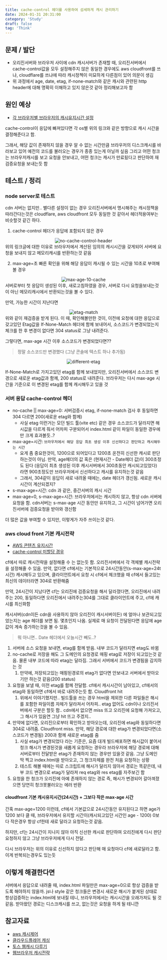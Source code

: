 ```yaml
---
title: cache-control 헤더를 사용하여 섬세하게 캐시 관리하기
date: 2024-01-31 20:31:00
category: 'Study'
draft: false
tag: 'Think'
---
```


## 문제 / 발단

- 오리진서버와 브라우저 사이에 cdn 캐시서버가 존재할 때, 오리진서버에서 cache-control값을 모두 설정해주지 않은 동일한 경우에도 aws cloudfront를 쓰냐, cloudflare를 쓰냐에 따라 캐시정첵이 미묘하게 다른점이 있어 의문이 생김
- 위 과정에서 age, date, etag, if-none-match와 같은 캐시와 관련된 http header에 대해 명확히 이해하고 있지 않은것 같아 정리해보고자 함

## 원인 예상

- [각 브라우저별 브라우저의 캐시유지시간 설정](https://medium.com/a-day-of-a-programmer/cache-control-expires%EB%A5%BC-%EB%B9%A0%EB%9C%A8%EB%A6%AC%EB%A9%B4-%EB%B8%8C%EB%9D%BC%EC%9A%B0%EC%A0%80%EC%97%90%EC%84%9C-%EB%AC%B4%EC%8A%A8-%EC%9D%BC%EC%9D%B4-%EC%9D%BC%EC%96%B4%EB%82%A0%EA%B9%8C%EC%9A%94-756158e22f2d)

cache-control이 응답에 빠져있다면 각 os별 위의 링크와 같은 방향으로 캐시 시간을 결정해준다고 함.

그래서, 해당 값이 존재하지 않을 경우 알 수 없는 시간만큼 브라우저의 디스크캐시를 바라보고 있어 예전의 코드를 불러오는 경우가 종종 있는게 아닐까 싶음
그리고 어떤 청크는 브라우저캐시를 보고 요청을 안보내고, 어떤 청크는 캐시가 만료됬다고 판단하여 재검증요청을 보내는듯 함

## 테스트 / 정리

### node server로 테스트

cdn 서버는 없지만.. 별다른 설정이 없는 경우 오리진서버에서 명시해주는 캐시정책을 따라간다는것은 cloudflare, aws cloudfront 모두 동일한 것 같아서 헤더적용여부는 비슷할것 같긴 하다.

1. cache-control 헤더가 응답에 포함되지 않은 경우
<div style="margin : 0 auto; text-align : center">
  <img src="/img/2024/01/31/no-cache-control-header.png?raw=true" alt="no-cache-control-header">
</div>
위의 링크글에 대한 이유로 브라우저에서 계산된 임의의 캐시시간을 갖게되어 서버에 요청을 보내지 않고 메모리캐시를 반환하는것 같음

2. max-age=초
빠른 확인을 위해 해당 응답이 캐시될 수 있는 시간을 10초로 부여해볼 경우
<div style="margin : 0 auto; text-align : center">
  <img src="/img/2024/01/31/max-age-10-cache.png?raw=true" alt="max-age-10-cache">
</div>
서버로부터 첫 응답이 생성된 이후, 새로고침하였을 경우, 서버로 다시 요청을보내는것이 아닌 메모리캐시에서 반환되는것을 볼 수 있다.

만약, 가능한 시간이 지난다면

<div style="margin : 0 auto; text-align : center">
  <img src="/img/2024/01/31/etag-match.png?raw=true" alt="etag-match">
</div>
위와 같이 재검증을 받게 된다.
이 때, 확인해볼만한 것이, 이전에 요청에 대한 응답으로 갖고있던 Etag값을 If-None-Match 헤더에 함께 보내어서, 소스코드가 변경되었는지 체크를 한 후 변경이 없다면 304 status로 그냥 내려준다.

그렇다면, max-age 시간 이후 소스코드가 변경되었다면??

> 정말 소스코드만 변경했다 (그냥 콘솔에 텍스트 하나 추가됨)

<div style="margin : 0 auto; text-align : center">
  <img src="/img/2024/01/31/different-etag.png?raw=true" alt="different-etag">
</div>

If-None-Match로 가지고있던 etag를 함께 보내었지만, 오리진서버에서 소스코드 변경으로 새로운 etag값과 함께, 200 status로 내려준다.
브라우저는 다시 max-age 시간을 기준으로 이 변경된 etag를 함께 캐시해두고 있을 것

### 서버 응답 cache-control 헤더

- no-cache || max-age=0: 서버검증시 etag, if-none-match 검사 후 동일하면 304 다르면 200(새로운 etag와 함께)
  - 사실 etag 이런거는 모던 빌드 툴(vite etc) 같은 경우 소스코드가 달라지면 해시값을 다르게 줘서 어차피 구분되어서 index.html 같이 파일이 동일한 경우에만 크게 효과볼듯..?
- max-age=시간: `브라우저에서 해당 응답 최초 생성 이후 신선하다고 판단하고 캐시해두는 시간`
  - 요게 좀 중요한것이, 1200으로 되어있다고 1200초 온전히 신선한 캐시로 판단하는것이 아님. 만약, age헤더의 값 혹은 (현재시간 - Date헤더 값)이 300초정도 된다 (응답이 최초 생성된 이후 캐시서버에서 300초동안 캐시되고있었다) 라면 900초정도만 브라우저에서 신선하다고 캐시를 유지하는것 같음
  - 그래서, 304같이 응답이 새로 내려올 때에는, date 헤더가 갱신됨. 새로운 캐시시간이 계산되겠지?
- s-max-age=시간: cdn 과 같은, 중간서버의 캐시 시간
- max-age=0, s-max-age=시간: 브라우저에서는 캐시하지 않고, 항상 cdn 서버에 요청을 함. cdn서버는 s-max-age 시간 동안만 유지하고, 그 시간이 넘어가면 오리진서버에 검증요청을 받아와 갱신함

더 많은 값을 부여할 수 있지만, 이렇게가 자주 쓰이는것 같다.

### aws cloud front 기본 캐시전략

- [AWS 콘텐츠 유지시간](https://docs.aws.amazon.com/ko_kr/AmazonCloudFront/latest/DeveloperGuide/Expiration.html)
- [cache-control 미할당 경우](https://docs.aws.amazon.com/AmazonCloudFront/latest/DeveloperGuide/Expiration.html#ExpirationDownloadDist)

cf에서 따로 캐시전략을 설정해줄 수 는 없는듯 함. 오리진서버에서 각 객체별 캐시전략을 설정해줄 수 있음. 만약, 없다면 cf에서는 기본적으로 24시간동안(s-max-age=24t시간) 캐시해두고 있으며, 클라이언트에서 요청 시 cf에서 체크했을 때 cf에서 들고있는 최신의 데이터라면 304로 반환해줌

만약, 24시간이 지났다면 cf는 오리진에 검증요청을 해서 달라졌다면, 오리진에서 내려주는 200, 동일하다면 오리진에서 내려주는304를 그대로 클라이언트에 주고, cf에 캐시를 최신화함

캐시서버(cdn이든 cdn을 사용하지 않아 오리진이 캐시서버이든) 에 얼마나 보관되고있었는지는 age 헤더를 보면 됨. 몇초인지 나옴. 실제로 매 요청이 전달된다면 응답에 age값이 계속 증가하는것을 볼 수 있음.

> 뭐 아니면.. Date 헤더에서 오늘시간 빼도..?

1. 서버에 소스 요청을 보내면, etag를 함께 받음. 내부 코드가 달라지면 etag도 바뀜
2. no-cache로 저장을 해도 그 도메인의 요청경로 매핑 etag로 저장이 되고있는것 같음. 물론 내부 코드에 따라 etag는 달라짐. 그래서 서버에서 코드가 변경됨을 감지하는 것
   1. 만약에, 저장되고있는 매핑된경로의 etag가 없다면 안보내고 서버에서 받아오기만 하는것 같음(200 status)
3. 요청을 보낼 때, 이전 etag를 함께 전달함. cf에서 캐시시간이 남아있고, cf에서의 etag와 동일하면 cf에서 바로 내려주는듯 함. Cloudfront hit
   1. 위에서 이야기했지만.. 빌드툴을 쓰는 경우 html을 제외한 다른 파일들은 해시를 포함한 파일이름 자체가 달라져서 어차피.. etag 없어도 cdn이나 오리진서버에서 구분은 할듯 함.. cdn에서 없으면 miss 뜨고 오리진에 요청해 가져오고, 그 해시가 있음연 그냥 hit 뜨고 주겠지..
4. 만약에 없다면, 오리진으로부터 확인하고 받아오는데, 오리진에 etag와 동일하다면 304로 내려줌. Cloudfront miss. 만약, 해당 경로에 대한 etag가 변경되었다면(소스코드가 변경됨) 200과 함께 새로운 etag를 줌
   1. 사실 etag가 변경되었다 라는 기준은, 요즘 대개 빌드배포하면 해시값이 붙어서 청크 해시가 변경된것을 새롭게 요청하는 경우라 브라우저에 해당 경로에 대해 서버로부터 전달받은 etag가 존재하지 않는 경우만 있을것 같음. 그냥 도메인 딱 찍고 index.html을 받아오고, 그 청크자체를 완전 처음 요청하는 상황
   2. 테스트 해볼 때에는 따로 스크립트에 해시가 달리지 않아서 경로는 똑같은데, 내부 코드 변경으로 etag가 달라져 req etag와 res etag를 자주보긴 함
5. 요청을 한 청크가 오리진에 아예 존재하지 않는 경로 즉, 해시가 변경되어 갈아껴졌으면 당연히 청크못불러오는 에러 반환

#### cloudfront 기본 캐시유지시간(24시간) + 그보다 작은 max-age 시간

간혹 max-age=1200 이런데, cf에서 기본값으로 24시간동안 유지된다고 하면 age가 1200 보다 클 때, 브라우저에서 유지할 시간이(캐시되고있던 시간인 age - 1200) 0보다 작은경우 항상 cf한테 새로 달라고 요청하는것 같음.

하지만, cf는 24시간이 지나지 않아 아직 신선한 캐시로 판단하여 오리진에게 다시 판단요청하지 않고 그냥 브라우저에게 다시 전달.

다시 브라우저는 위의 이유로 신선하지 않다고 판단해 매 요청마다 cf에 새로달라고 함. 이게 반복되는경우도 있는듯

## 이렇게 해결한다면

서버에서 응답으로 내려줄 때, index.html 파일만은 max-age=0으로 항상 검증을 받도록 해야하지 않을까. js나 style 같은 청크들은 변경시 새로운 해시가 붙게된 상태로 항상검증하는 index.html에 보내질 테니, 브라우저에서는 캐시시간을 오래가져도 될 것 같음. 받아왔던 경로는 디스크캐시를 쓰고, 없는것은 요청을 하게 될 테니깐

## 참고자료

- [aws 캐시제어](https://jinminkim-50502.medium.com/s3-%EC%BA%90%EC%8B%9C-%EC%A0%9C%EC%96%B4-282d5cceec36)
- [클라우드플레어 캐싱](https://f-dever-error-log.tistory.com/m/64)
- [토스 웹캐시 다루기](https://toss.tech/article/smart-web-service-cache)
- [웹브라우저 캐시전략](https://inpa.tistory.com/entry/HTTP-%F0%9F%8C%90-%EC%9B%B9-%EB%B8%8C%EB%9D%BC%EC%9A%B0%EC%A0%80%EC%9D%98-%EC%BA%90%EC%8B%9C-%EC%A0%84%EB%9E%B5-Cache-Headers-%EB%8B%A4%EB%A3%A8%EA%B8%B0)
